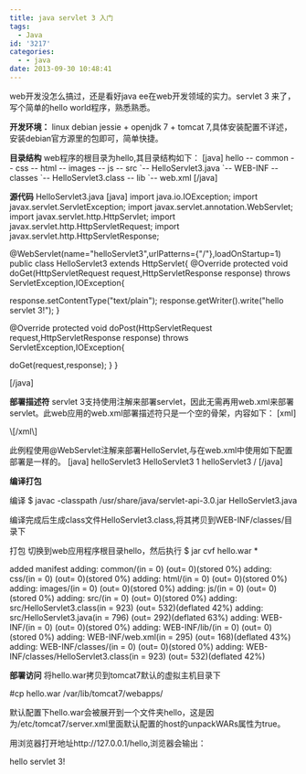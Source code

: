 ```yaml
---
title: java servlet 3 入门
tags:
  - Java
id: '3217'
categories:
  - - java
date: 2013-09-30 10:48:41
---
```


web开发没怎么搞过，还是看好java ee在web开发领域的实力。servlet 3 来了，写个简单的hello world程序，熟悉熟悉。
<!-- more -->
**开发环境：**
linux debian jessie + openjdk 7 + tomcat 7,具体安装配置不详述，安装debian官方源里的包即可，简单快捷。

**目录结构**
web程序的根目录为hello,其目录结构如下：
\[java\]
hello
-- common
-- css
-- html
-- images
-- js
-- src
 \`-- HelloServlet3.java
\`-- WEB-INF
 -- classes
 \`-- HelloServlet3.class
 -- lib
 \`-- web.xml
\[/java\]

**源代码**
HelloServlet3.java
\[java\]
import java.io.IOException;
import javax.servlet.ServletException;
import javax.servlet.annotation.WebServlet;
import javax.servlet.http.HttpServlet;
import javax.servlet.http.HttpServletRequest;
import javax.servlet.http.HttpServletResponse;

@WebServlet(name="helloServlet3",urlPatterns={"/"},loadOnStartup=1)
public class HelloServlet3 extends HttpServlet{
 @Override
 protected void doGet(HttpServletRequest request,HttpServletResponse response)
 throws ServletException,IOException{

 response.setContentType("text/plain");
 response.getWriter().write("hello servlet 3!");
 }

 @Override
 protected void doPost(HttpServletRequest request,HttpServletResponse response)
 throws ServletException,IOException{

 doGet(request,response);
 }
}

\[/java\]

**部署描述符**
servlet 3支持使用注解来部署servlet，因此无需再用web.xml来部署servlet。此web应用的web.xml部署描述符只是一个空的骨架，内容如下：
\[xml\]
<?xml version="1.0" encoding="UTF-8" ?>

<web-app 
 xmlns="http://java.sun.com/xml/ns/javaee"
 xmlns:xsi="http://www.w3.org/2001/XMLSchema-instance"
 xsi:schemaLocation="http://java.sun.com/xml/ns/javaee http://java.sun.com/xml/ns/javaee/web-app_3_0.xsd"
 version="3.0">

</web-app>
\[/xml\]

此例程使用@WebServlet注解来部署HelloServlet,与在web.xml中使用如下配置部署是一样的。
\[java\]
 <servlet>
 <servlet-name>helloServlet3</servlet-name>
 <servlet-class>HelloServlet3</servlet-class>
 <load-on-startup>1</load-on-startup> 
</servlet>
<servlet-mapping>
 <servlet-name>helloServlet3</servlet-name>
 <url-pattern>/</url-pattern>
</servlet-mapping>
\[/java\]

**编译打包**

编译
$ javac -classpath /usr/share/java/servlet-api-3.0.jar HelloServlet3.java

编译完成后生成class文件HelloServlet3.class,将其拷贝到WEB-INF/classes/目录下

打包
切换到web应用程序根目录hello，然后执行
$ jar cvf hello.war *

added manifest
adding: common/(in = 0) (out= 0)(stored 0%)
adding: css/(in = 0) (out= 0)(stored 0%)
adding: html/(in = 0) (out= 0)(stored 0%)
adding: images/(in = 0) (out= 0)(stored 0%)
adding: js/(in = 0) (out= 0)(stored 0%)
adding: src/(in = 0) (out= 0)(stored 0%)
adding: src/HelloServlet3.class(in = 923) (out= 532)(deflated 42%)
adding: src/HelloServlet3.java(in = 796) (out= 292)(deflated 63%)
adding: WEB-INF/(in = 0) (out= 0)(stored 0%)
adding: WEB-INF/lib/(in = 0) (out= 0)(stored 0%)
adding: WEB-INF/web.xml(in = 295) (out= 168)(deflated 43%)
adding: WEB-INF/classes/(in = 0) (out= 0)(stored 0%)
adding: WEB-INF/classes/HelloServlet3.class(in = 923) (out= 532)(deflated 42%)

**部署访问**
将hello.war拷贝到tomcat7默认的虚拟主机目录下

#cp hello.war /var/lib/tomcat7/webapps/

默认配置下hello.war会被展开到一个文件夹hello，这是因为/etc/tomcat7/server.xml里面默认配置的host的unpackWARs属性为true。

用浏览器打开地址http://127.0.0.1/hello,浏览器会输出：

hello servlet 3!